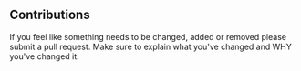 ## Contributions

If you feel like something needs to be changed, added or removed please submit a pull request. 
Make sure to explain what you've changed and WHY you've changed it.
